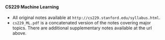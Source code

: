 #### CS229 Machine Learning

- All original notes available at `http://cs229.stanford.edu/syllabus.html`.
- `cs229_ML.pdf` is a concatenated version of the notes covering major topics. There are additional supplementary notes available at the url above.
